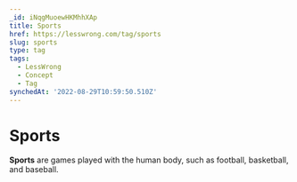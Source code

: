 ```yaml
---
_id: iNqgMuoewHKMhhXAp
title: Sports
href: https://lesswrong.com/tag/sports
slug: sports
type: tag
tags:
  - LessWrong
  - Concept
  - Tag
synchedAt: '2022-08-29T10:59:50.510Z'
---
```


# Sports

**Sports** are games played with the human body, such as football, basketball, and baseball.
